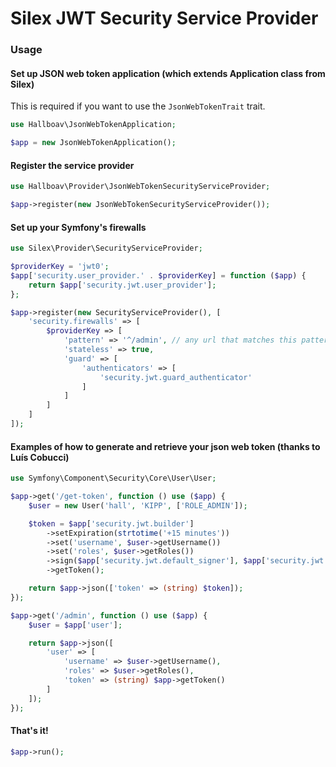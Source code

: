 # Silex JWT Security Service Provider

### Usage

#### Set up JSON web token application (which extends Application class from Silex)

This is required if you want to use the `JsonWebTokenTrait` trait.

```php
use Hallboav\JsonWebTokenApplication;

$app = new JsonWebTokenApplication();
```

#### Register the service provider

```php
use Hallboav\Provider\JsonWebTokenSecurityServiceProvider;

$app->register(new JsonWebTokenSecurityServiceProvider());
```

#### Set up your Symfony's firewalls

```php
use Silex\Provider\SecurityServiceProvider;

$providerKey = 'jwt0';
$app['security.user_provider.' . $providerKey] = function ($app) {
    return $app['security.jwt.user_provider'];
};

$app->register(new SecurityServiceProvider(), [
    'security.firewalls' => [
        $providerKey => [
            'pattern' => '^/admin', // any url that matches this pattern
            'stateless' => true,
            'guard' => [
                'authenticators' => [
                    'security.jwt.guard_authenticator'
                ]
            ]
        ]
    ]
]);
```

#### Examples of how to generate and retrieve your json web token (thanks to Luís Cobucci)

```php
use Symfony\Component\Security\Core\User\User;

$app->get('/get-token', function () use ($app) {
    $user = new User('hall', 'KIPP', ['ROLE_ADMIN']);

    $token = $app['security.jwt.builder']
        ->setExpiration(strtotime('+15 minutes'))
        ->set('username', $user->getUsername())
        ->set('roles', $user->getRoles())
        ->sign($app['security.jwt.default_signer'], $app['security.jwt.secret'])
        ->getToken();

    return $app->json(['token' => (string) $token]);
});

$app->get('/admin', function () use ($app) {
    $user = $app['user'];

    return $app->json([
        'user' => [
            'username' => $user->getUsername(),
            'roles' => $user->getRoles(),
            'token' => (string) $app->getToken()
        ]
    ]);
});
```

#### That's it!

```php
$app->run();
```
